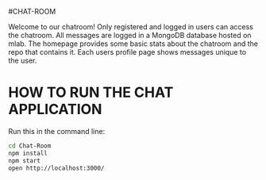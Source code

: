 #CHAT-ROOM

Welcome to our chatroom! Only registered and logged in users can access the chatroom. All messages are logged in a MongoDB database hosted on mlab. The homepage provides some basic stats about the chatroom and the repo that contains it. Each users profile page shows messages unique to the user.

# HOW TO RUN THE CHAT APPLICATION

Run this in the command line:

```bash
cd Chat-Room
npm install
npm start
open http://localhost:3000/
```
